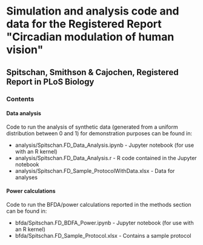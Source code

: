 # Simulation and analysis code and data for the Registered Report "Circadian modulation of human vision"
## Spitschan, Smithson & Cajochen, Registered Report in PLoS Biology

### Contents

#### Data analysis

Code to run the analysis of synthetic data (generated from a uniform distribution between 0 and 1) for demonstration purposes can be found in:
* analysis/Spitschan.FD_Data_Analysis.ipynb - Jupyter notebook (for use with an R kernel)
* analysis/Spitschan.FD_Data_Analysis.r - R code contained in the Jupyter notebook
* analysis/Spitschan.FD_Sample_ProtocolWithData.xlsx - Data for analyses

#### Power calculations

Code to run the BFDA/power calculations reported in the methods section can be found in:
* bfda/Spitschan.FD_BDFA_Power.ipynb - Jupyter notebook (for use with an R kernel)
* bfda/Spitschan.FD_Sample_Protocol.xlsx - Contains a sample protocol
